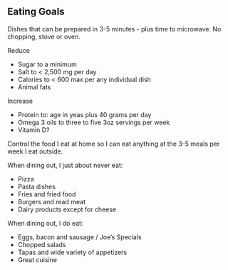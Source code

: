 ## Eating Goals

Dishes that can be prepared in 3-5 minutes - plus time to microwave. No chopping, stove or oven.

Reduce
* Sugar to a minimum
* Salt to < 2,500 mg per day
* Calories to < 600 max per any individual dish
* Animal fats

Increase
* Protein to: age in yeas plus 40 grams per day
* Omega 3 oils to three to five 3oz servings per week
* Vitamin D?

Control the food I eat at home so I can eat anything at the 3-5 meals per week I eat outside.

When dining out, I just about never eat:
* Pizza
* Pasta dishes
* Fries and fried food
* Burgers and read meat
* Dairy products except for cheese

When dining out, I do eat:
* Eggs, bacon and sausage / Joe’s Specials
* Chopped salads
* Tapas and wide variety of appetizers
* Great cuisine
